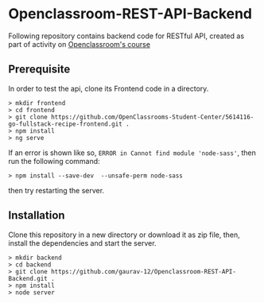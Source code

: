 # Openclassroom-REST-API-Backend
Following repository contains backend code for RESTful API, created as part of activity on [Openclassroom's course](https://openclassrooms.com/en/courses/5614116-go-full-stack-with-node-js-express-and-mongodb)

## Prerequisite
In order to test the api, clone its Frontend code in a directory.

```
> mkdir frontend
> cd frontend
> git clone https://github.com/OpenClassrooms-Student-Center/5614116-go-fullstack-recipe-frontend.git .
> npm install
> ng serve
```

If an error is shown like so, `ERROR in Cannot find module 'node-sass'`, then run the following command:
```
> npm install --save-dev  --unsafe-perm node-sass
```
then try restarting the server.

## Installation
Clone this repository in a new directory or download it as zip file, then, install the dependencies and start the server.

```
> mkdir backend
> cd backend
> git clone https://github.com/gaurav-12/Openclassroom-REST-API-Backend.git .
> npm install
> node server
```
